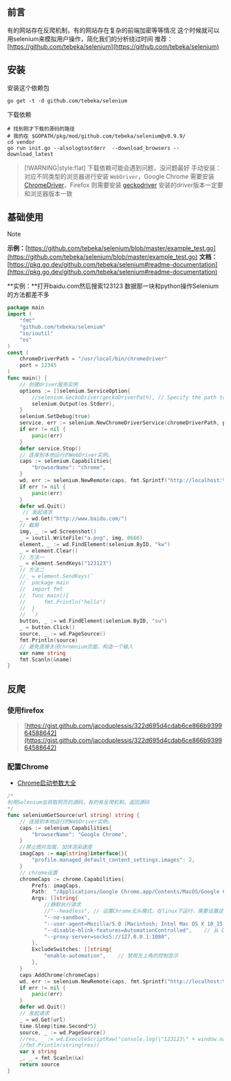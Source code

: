 ## 前言
有的网站存在反爬机制，有的网站存在复杂的前端加密等等情况
这个时候就可以用selenium来模拟用户操作，简化我们的分析绕过时间
推荐：[https://github.com/tebeka/selenium](https://github.com/tebeka/selenium)
## 安装
安装这个依赖包
```shell
go get -t -d github.com/tebeka/selenium
```
下载依赖
```shell
# 找到刚才下载的源码的路径
# 我的在 $GOPATH/pkg/mod/github.com/tebeka/selenium@v0.9.9/
cd vendor
go run init.go --alsologtostderr  --download_browsers --download_latest
```
> [!WARNING|style:flat]
> 下载依赖可能会遇到问题，没问题最好
> 手动安装：对应不同类型的浏览器进行安装 `WebDriver`，Google Chrome 需要安装 [ChromeDriver](https://chromedriver.chromium.org/)，Firefox 则需要安装 [geckodriver](https://github.com/mozilla/geckodriver)
> 安装的driver版本一定要和浏览器版本一致

## 基础使用
> [!NOTE]
> **示例：**[https://github.com/tebeka/selenium/blob/master/example_test.go](https://github.com/tebeka/selenium/blob/master/example_test.go)
> **文档：**[https://pkg.go.dev/github.com/tebeka/selenium#readme-documentation](https://pkg.go.dev/github.com/tebeka/selenium#readme-documentation)

**实例：**打开baidu.com然后搜索123123
数据那一块和python操作Selenium的方法都差不多
```go
package main
import (
	"fmt"
	"github.com/tebeka/selenium"
	"io/ioutil"
	"os"
)
const (
	chromeDriverPath = "/usr/local/bin/chromedriver"
	port = 12345
)
func main() {
	// 创建driver服务实例
	options := []selenium.ServiceOption{
		//selenium.GeckoDriver(geckoDriverPath), // Specify the path to GeckoDriver in order to use Firefox.
		selenium.Output(os.Stderr),
	}
	selenium.SetDebug(true)
	service, err := selenium.NewChromeDriverService(chromeDriverPath, port, options...)
	if err != nil {
		panic(err)
	}
	defer service.Stop()
	// 连接到本地运行的WebDriver实例。
	caps := selenium.Capabilities{
		"browserName": "chrome",
	}
	wd, err := selenium.NewRemote(caps, fmt.Sprintf("http://localhost:%d/wd/hub", port))
	if err != nil {
		panic(err)
	}
	defer wd.Quit()
	 // 发起请求
	_ = wd.Get("http://www.baidu.com/")
	// 截屏
	img, _ := wd.Screenshot()
	_ = ioutil.WriteFile("a.png", img, 0666)
	element, _ := wd.FindElement(selenium.ByID, "kw")
	_ = element.Clear()
	// 方法一
	_ = element.SendKeys("123123")
	// 方法二
	//_ = element.SendKeys(`
	//	package main
	//	import fmt
	//	func main(){
	//		fmt.Println("hello")
	//	}
	//	`)
	button, _ := wd.FindElement(selenium.ByID, "su")
	_ = button.Click()
	source, _ := wd.PageSource()
	fmt.Println(source)
	// 避免直接关闭chromnium页面，构造一个输入
	var name string
	fmt.Scanln(&name)
}
```
## 反爬
### 使用firefox
> [https://gist.github.com/jacoduplessis/322d695d4cdab6ce866b939964588642](https://gist.github.com/jacoduplessis/322d695d4cdab6ce866b939964588642)

### 配置Chrome

- [Chrome启动参数大全](b66b414509ae6d02e89131ac3315b5e6)
```go
/*
利用Selenium去获取网页的源码，有的有反爬机制，返回源码
*/
func seleniumGetSource(url string) string {
	// 连接到本地运行的WebDriver实例。
	caps := selenium.Capabilities{
		"browserName": "Google Chrome",
	}
	//禁止图片加载，加快渲染速度
	imagCaps := map[string]interface{}{
		"profile.managed_default_content_settings.images": 2,
	}
	// chrome设置
	chromeCaps := chrome.Capabilities{
		Prefs: imagCaps,
		Path:  "/Applications/Google Chrome.app/Contents/MacOS/Google Chrome",
		Args: []string{
			//静默执行请求
			//"--headless", // 设置Chrome无头模式，在linux下运行，需要设置这个参数，否则会报错
			"--no-sandbox",
			"--user-agent=Mozilla/5.0 (Macintosh; Intel Mac OS X 10_15_7) AppleWebKit/537.36 (KHTML, like Gecko) Chrome/96.0.4664.110 Safari/537.11", // 模拟user-agent，防反爬,
			"--disable-blink-features=AutomationControlled",	// 从 Chrome 88 开始，它的 V8 引擎升级了，加了这个参数，window.navigator.webdriver=false
            "--proxy-server=socks5://127.0.0.1:1080",
		},
		ExcludeSwitches: []string{
			"enable-automation",	// 禁用左上角的控制显示
		},
	}
	caps.AddChrome(chromeCaps)
	wd, err := selenium.NewRemote(caps, fmt.Sprintf("http://localhost:%d/wd/hub", port))
	if err != nil {
		panic(err)
	}
	defer wd.Quit()
	// 发起请求
	_ = wd.Get(url)
	time.Sleep(time.Second*5)
	source, _ := wd.PageSource()
	//res, _ := wd.ExecuteScriptRaw("console.log(\"123123\" + window.navigator.webdriver)", nil)
	//fmt.Println(string(res))
	var x string
	_, _ = fmt.Scanln(&x)
	return source
}
```
